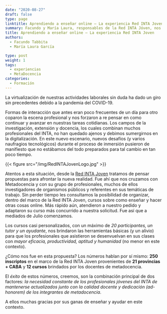 ```yaml
---
date: "2020-08-27"
draft: false
type: page
linktitle: Aprendiendo a enseñar online – La experiencia Red INTA Joven.
summary: Facundo y María Laura, responsables de la Red INTA Jóven, nos cuentan su experiencia organizando junto a MetaDocencia una serie de cursos "a la carta" para formar a sus investigadores y extensionistas.
title: Aprendiendo a enseñar online – La experiencia Red INTA Joven
authors: 
  - Facundo Tabbita
  - María Laura García

type: post
weight: 1
tags: 
  - experiencias
  - MetaDocencia 
categories:
  - Formación
---
```


La virtualización de nuestras actividades laborales sin duda ha dado un giro sin precedentes debido a la pandemia del COVID-19.

Formas de interacción que antes eran poco frecuentes de un día para otro coparon la escena profesional y nos forzaron a re pensar en como continuar y avanzar en nuestras tareas cotidianas. Los campos de la investigación, extensión y docencia, los cuales combinan muchos profesionales del INTA, no han quedado ajenos y debimos sumergirnos en la digitalización. En este nuevo escenario, nuevos desafíos (y varios naufragios tecnológicos) durante el proceso de inmersión pusieron de manifiesto que no estábamos del todo preparados para tal cambio en tan poco tiempo.

{{< figure src="/img/RedINTAJovenLogo.jpg" >}}

Atentos a esta situación, desde la [Red INTA Joven](https://twitter.com/IntaJoven) tratamos de pensar propuestas para afrontar la nueva realidad. Fue ahí que nos cruzamos con Metadocencia y con su grupo de profesionales, muchos de ellos investigadores de organismos públicos y referentes en sus temáticas de trabajo. Sin perder tiempo les consultamos la posibilidad de organizar, dentro del marco de la Red INTA Joven, cursos sobre como enseñar y hacer otras cosas online. Más rápido aún, atendieron a nuestro pedido y adaptaron su curso más concurrido a nuestra solicitud. Fue así que a mediados de Julio comenzamos. 

Los cursos casi personalizados, con un máximo de _20 participantes, un tutor y un ayudante_, nos brindaron las herramientas básicas (y un alivio) para que los profesionales que asistieron se desenvuelvan en sus clases con _mayor eficacia, productividad, aptitud y humanidad_ (no menor en este contexto). 

¿Cómo nos fue en esta propuesta? Los números hablan por sí mismo: **250 inscriptos** en el marco de la Red INTA Joven provenientes de **21 provincias + CABA** y **12 cursos** brindados por los docentes de metadocencia. 

El _éxito_ de estos números, creemos, son la combinación principal de dos factores: _la necesidad constante de los profesionales jóvenes del INTA de mantenerse actualizados junto con la calidad docente y dedicación (ad-honorem) de los integrantes de metadocencia_. 

A ellos muchas gracias por sus ganas de enseñar y ayudar en este contexto. 